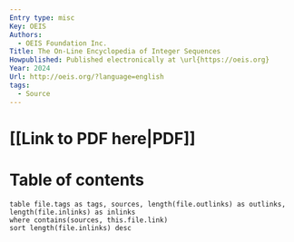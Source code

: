 ```yaml
---
Entry type: misc
Key: OEIS
Authors:
  - OEIS Foundation Inc.
Title: The On-Line Encyclopedia of Integer Sequences
Howpublished: Published electronically at \url{https://oeis.org}
Year: 2024
Url: http://oeis.org/?language=english
tags:
  - Source
---
```


# [[Link to PDF here|PDF]]

# Table of contents


```dataview 
table file.tags as tags, sources, length(file.outlinks) as outlinks, length(file.inlinks) as inlinks
where contains(sources, this.file.link)
sort length(file.inlinks) desc
```
